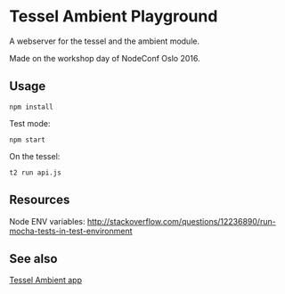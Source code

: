 # Tessel Ambient Playground

A webserver for the tessel and the ambient module. 

Made on the workshop day of NodeConf Oslo 2016.

## Usage

    npm install

Test mode:
    
    npm start

On the tessel:

    t2 run api.js

## Resources 

Node ENV variables:
http://stackoverflow.com/questions/12236890/run-mocha-tests-in-test-environment

## See also

[Tessel Ambient app](https://github.com/educastellano/tessel-ambient-app)